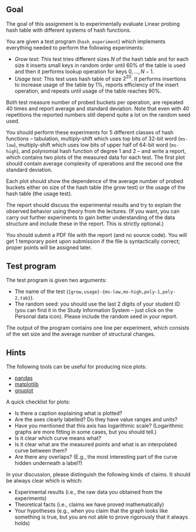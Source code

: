 ## Goal

The goal of this assignment is to experimentally evaluate Linear probing
hash table with different systems of hash functions.

You are given a test program (`hash_experiment`) which implements everything
needed to perform the following experiments:

- _Grow test:_ This test tries different sizes $N$ of the hash table and for each size
  it inserts small keys in random order until 60% of the table is used
  and then it performs lookup operation for keys $0,\ldots,N-1$.
- _Usage test:_ This test uses hash table of size $2^{20}$. It performs insertions
  to increase usage of the table by 1%, reports efficiency of the insert operation,
  and repeats until usage of the table reaches 90%.

Both test measure number of probed buckets per operation, are repeated 40 times
and report average and standard deviation. Note that even with 40 repetitions
the reported numbers still depend quite a lot on the random seed used.

You should perform these experiments for 5 different classes of hash functions –
tabulation, multiply-shift which uses top bits of 32-bit word (`ms-low`),
multiply-shift which uses low bits of upper half of 64-bit word (`ms-high`),
and polynomial hash function of degree 1 and 2 – and write a report, which contains two
plots of the measured data for each test. The first plot should contain average
complexity of operations and the second one the standard deviation.

Each plot should show the dependence of the average number of probed buckets
either on size of the hash table (the grow test) or the usage of the hash table
(the usage test).

The report should discuss the experimental results and try to explain the observed
behavior using theory from the lectures. (If you want, you can carry out further
experiments to gain better understanding of the data structure and include these
in the report. This is strictly optional.)

You should submit a PDF file with the report (and no source code).
You will get 1 temporary point upon submission if the file is syntactically correct;
proper points will be assigned later.

## Test program

The test program is given two arguments:
- The name of the test (`{grow,usage}-{ms-low,ms-high,poly-1,poly-2,tab}`).
- The random seed: you should use the last 2 digits of your student ID (you can find
  it in the Study Information System – just click on the Personal data icon). Please
  include the random seed in your report.

The output of the program contains one line per experiment, which consists of
the set size and the average number of structural changes.

## Hints

The following tools can be useful for producing nice plots:
- [pandas](https://pandas.pydata.org/)
- [matplotlib](https://matplotlib.org/)
- [gnuplot](http://www.gnuplot.info/)

A quick checklist for plots:
- Is there a caption explaining what is plotted?
- Are the axes clearly labelled? Do they have value ranges and units?
- Have you mentioned that this axis has logarithmic scale? (Logarithmic graphs
  are more fitting in some cases, but you should tell.)
- Is it clear which curve means what?
- Is it clear what are the measured points and what is an interpolated
  curve between them?
- Are there any overlaps? (E.g., the most interesting part of the curve
  hidden underneath a label?)

In your discussion, please distinguish the following kinds of claims.
It should be always clear which is which:
- Experimental results (i.e., the raw data you obtained from the experiments)
- Theoretical facts (i.e., claims we have proved mathematically)
- Your hypotheses (e.g., when you claim that the graph looks like something is true,
  but you are not able to prove rigorously that it always holds)
